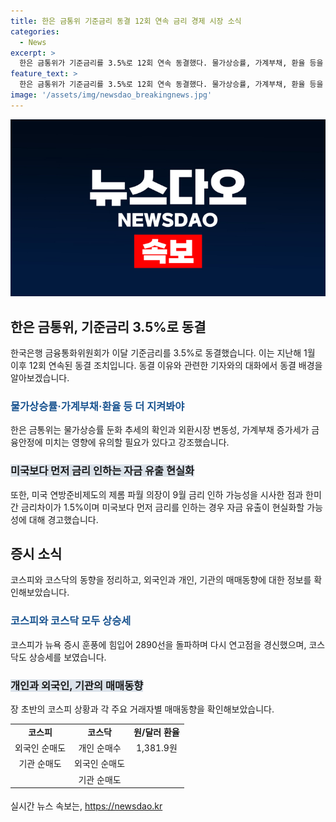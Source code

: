 ```yaml
---
title: 한은 금통위 기준금리 동결 12회 연속 금리 경제 시장 소식
categories:
  - News
excerpt: >
  한은 금통위가 기준금리를 3.5%로 12회 연속 동결했다. 물가상승률, 가계부채, 환율 등을 더 지켜봐야 한다고 강조했으며, 미국의 금리인하 가능성과의 관련성도 언급됐다. 또한, 증시는 코스피가 연고점을 경신하며 강세를 보이고 있으며, 코스닥지수도 상승세를 유지하고 있다.
feature_text: >
  한은 금통위가 기준금리를 3.5%로 12회 연속 동결했다. 물가상승률, 가계부채, 환율 등을 더 지켜봐야 한다고 강조했으며, 미국의 금리인하 가능성과의 관련성도 언급됐다. 또한, 증시는 코스피가 연고점을 경신하며 강세를 보이고 있으며, 코스닥지수도 상승세를 유지하고 있다.
image: '/assets/img/newsdao_breakingnews.jpg'
---
```


<p><img src="/assets/img/newsdao_breakingnews.jpg" alt="pcversion 속보" /></p>

<h2 data-ke-size="size26">한은 금통위, 기준금리 3.5%로 동결</h2>

<p data-ke-size="size16">한국은행 금융통화위원회가 이달 기준금리를 3.5%로 동결했습니다. 이는 지난해 1월 이후 12회 연속된 동결 조치입니다. 동결 이유와 관련한 기자와의 대화에서 동결 배경을 알아보겠습니다.</p>

<h3><b><span style="color: #1a5490;">물가상승률·가계부채·환율 등 더 지켜봐야</span></b></h3>

<p data-ke-size="size16">한은 금통위는 물가상승률 둔화 추세의 확인과 외환시장 변동성, 가계부채 증가세가 금융안정에 미치는 영향에 유의할 필요가 있다고 강조했습니다.</p>

<h3><b><span style="background-color: #21538527;">미국보다 먼저 금리 인하는 자금 유출 현실화</span></b></h3>

<p data-ke-size="size16">또한, 미국 연방준비제도의 제롬 파월 의장이 9월 금리 인하 가능성을 시사한 점과 한미 간 금리차이가 1.5%이며 미국보다 먼저 금리를 인하는 경우 자금 유출이 현실화할 가능성에 대해 경고했습니다.</p>

<h2 data-ke-size="size26">증시 소식</h2>

<p data-ke-size="size16">코스피와 코스닥의 동향을 정리하고, 외국인과 개인, 기관의 매매동향에 대한 정보를 확인해보았습니다.</p>

<h3><b><span style="color: #1a5490;">코스피와 코스닥 모두 상승세</span></b></h3>

<p data-ke-size="size16">코스피가 뉴욕 증시 훈풍에 힘입어 2890선을 돌파하며 다시 연고점을 경신했으며, 코스닥도 상승세를 보였습니다.</p>

<h3><b><span style="background-color: #21538527;">개인과 외국인, 기관의 매매동향</span></b></h3>

<p data-ke-size="size16">장 초반의 코스피 상황과 각 주요 거래자별 매매동향을 확인해보았습니다.</p>

<table style="width: 709px; height: 107px;">
<tbody>
<tr>
<td style="text-align: center; height: 17px;"><b>코스피</b></td>
<td style="text-align: center; height: 17px;"><b>코스닥</b></td>
<td style="text-align: center; height: 17px;"><b>원/달러 환율</b></td>
</tr>
<tr>
<td style="text-align: center; height: 17px;">외국인 순매도</td>
<td style="text-align: center; height: 17px;">개인 순매수</td>
<td style="text-align: center; height: 17px;">1,381.9원</td>
</tr>
<tr>
<td style="text-align: center; height: 17px;">기관 순매도</td>
<td style="text-align: center; height: 17px;">외국인 순매도</td>
<td style="text-align: center; height: 17px;"></td>
</tr>
<tr>
<td style="text-align: center; height: 17px;">&nbsp;</td>
<td style="text-align: center; height: 17px;">기관 순매도</td>
<td style="text-align: center; height: 17px;">&nbsp;</td>
</tr>
</tbody>
</table>
실시간 뉴스 속보는, <a href="https://newsdao.kr" rel="dofollow">https://newsdao.kr</a>


